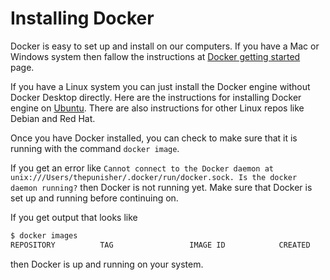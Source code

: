# Installing Docker

Docker is easy to set up and install on our computers. If you have a Mac or Windows system then fallow the instructions at [Docker getting started](https://docs.docker.com/get-started/) page.

If you have a Linux system you can just install the Docker engine without Docker Desktop directly. Here are the instructions for installing Docker engine on [Ubuntu](https://docs.docker.com/engine/install/ubuntu/). There are also instructions for other Linux repos like Debian and Red Hat.

Once you have Docker installed, you can check to make sure that it is running with the command `docker image`.

If you get an error like `Cannot connect to the Docker daemon at unix:///Users/thepunisher/.docker/run/docker.sock. Is the docker daemon running?` then Docker is not running yet. Make sure that Docker is set up and running before continuing on.

If you get output that looks like

```sh
$ docker images
REPOSITORY          TAG                 IMAGE ID            CREATED             SIZE
```

then Docker is up and running on your system.
